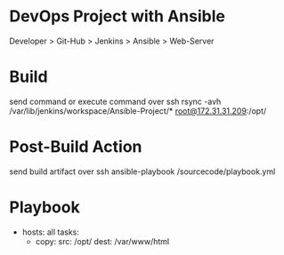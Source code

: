 # DevOps Project with Ansible
Developer > Git-Hub > Jenkins > Ansible > Web-Server


# Build
send command or execute command over ssh
rsync -avh /var/lib/jenkins/workspace/Ansible-Project/*    root@172.31.31.209:/opt/

# Post-Build Action
send build artifact over ssh
ansible-playbook   /sourcecode/playbook.yml

# Playbook
- hosts: all
  tasks:
    - copy:
        src: /opt/
        dest: /var/www/html
